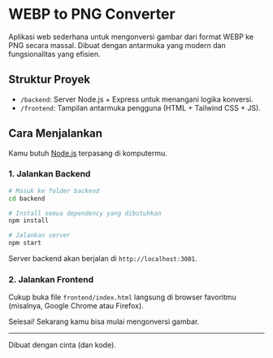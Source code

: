 # WEBP to PNG Converter

Aplikasi web sederhana untuk mengonversi gambar dari format WEBP ke PNG secara massal. Dibuat dengan antarmuka yang modern dan fungsionalitas yang efisien.

## Struktur Proyek

-   `/backend`: Server Node.js + Express untuk menangani logika konversi.
-   `/frontend`: Tampilan antarmuka pengguna (HTML + Tailwind CSS + JS).

## Cara Menjalankan

Kamu butuh [Node.js](https://nodejs.org/) terpasang di komputermu.

### 1. Jalankan Backend

```bash
# Masuk ke folder backend
cd backend

# Install semua dependency yang dibutuhkan
npm install

# Jalankan server
npm start
```

Server backend akan berjalan di `http://localhost:3001`.

### 2. Jalankan Frontend

Cukup buka file `frontend/index.html` langsung di browser favoritmu (misalnya, Google Chrome atau Firefox).

Selesai! Sekarang kamu bisa mulai mengonversi gambar.

---

Dibuat dengan cinta (dan kode).
